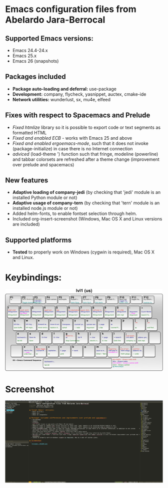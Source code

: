 # Emacs configuration files from Abelardo Jara-Berrocal #

## Supported Emacs versions: ##

-   Emacs 24.4-24.x
-   Emacs 25.x
-   Emacs 26 (snapshots)

## Packages included ##

-   **Package auto-loading and deferral:** use-package
-   **Development:** company, flycheck, yasnippet, auctex, cmake-ide
-   **Network utilities:** wunderlust, sx, mu4e, elfeed

## Fixes with respect to Spacemacs and Prelude ##

-   *Fixed htmlize* library so it is possible to export code or text
    segments as formatted HTML
-   *Fixed and enabled ECB* - works with Emacs 25 and above
-   *Fixed and enabled ergoemacs-mode*, such that it does not
    invoke (package-initialize) in case there is no Internet connection
-   *adviced* (load-theme ') function such that fringe,
    modeline (powerline) and tabbar colorsets are refreshed after a theme change
    (improvement over prelude and spacemacs)

## New features ##

-   **Adaptive loading of company-jedi** (by checking that
    'jedi' module is an installed Python module or not)
-   **Adaptive usage of company-tern** (by checking that
    'tern' module is an installed node.js module or not)
-   Added helm-fonts, to enable fontset selection through helm.
-   Included org-insert-screenshot (Windows, Mac OS X and Linux versions are included)

## Supported platforms ##

-   **Tested** to properly work on Windows (cygwin is required), Mac OS
    X and Linux.

# Keybindings: #

![](https://raw.githubusercontent.com/abelardojarab/emacs-config/master/.emacs.d/ergoemacs-extras/bindings/lvl1.png)

# Screenshot #

![](https://raw.githubusercontent.com/abelardojarab/emacs-config/master/README.png)
